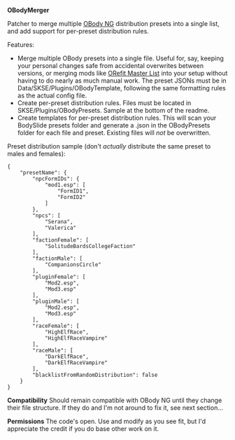 **OBodyMerger**

Patcher to merge multiple [OBody NG](https://www.nexusmods.com/skyrimspecialedition/mods/77016) distribution presets into a single list, and add support for per-preset distribution rules.

Features:
* Merge multiple OBody presets into a single file. Useful for, say, keeping your personal changes safe from accidental overwrites between versions, or merging mods like [ORefit Master List](https://www.nexusmods.com/skyrimspecialedition/mods/105052) into your setup without having to do nearly as much manual work. The preset JSONs must be in Data/SKSE/Plugins/OBodyTemplate, following the same formatting rules as the actual config file.
* Create per-preset distribution rules. Files must be located in SKSE/Plugins/OBodyPresets. Sample at the bottom of the readme.
* Create templates for per-preset distribution rules. This will scan your BodySlide presets folder and generate a .json in the OBodyPresets folder for each file and preset. Existing files will *not* be overwritten.

Preset distribution sample (don't *actually* distribute the same preset to males and females):
```
{
	"presetName": {
		"npcFormIDs": {
			"mod1.esp": [
				"FormID1",
				"FormID2"
			]
		},
		"npcs": [
			"Serana",
			"Valerica"
		],
		"factionFemale": [
			"SolitudeBardsCollegeFaction"
		],
		"factionMale": [
			"CompanionsCircle"
		],
		"pluginFemale": [
			"Mod2.esp",
			"Mod3.esp"
		],
		"pluginMale": [
			"Mod2.esp",
			"Mod3.esp"
		],
		"raceFemale": [
			"HighElfRace",
			"HighElfRaceVampire"
		],
		"raceMale": [
			"DarkElfRace",
			"DarkElfRaceVampire"
		],
		"blacklistFromRandomDistribution": false
	}
}
```

**Compatibility**
Should remain compatible with OBody NG until they change their file structure. If they do and I'm not around to fix it, see next section...

**Permissions**
The code's open. Use and modify as you see fit, but I'd appreciate the credit if you do base other work on it.
